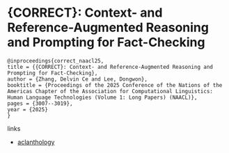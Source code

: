 # {CORRECT}: Context- and Reference-Augmented Reasoning and Prompting for Fact-Checking

```
@inproceedings{correct_naacl25,
title = {{CORRECT}: Context- and Reference-Augmented Reasoning and Prompting for Fact-Checking},
author = {Zhang, Delvin Ce and Lee, Dongwon},
booktitle = {Proceedings of the 2025 Conference of the Nations of the Americas Chapter of the Association for Computational Linguistics: Human Language Technologies (Volume 1: Long Papers) (NAACL)},
pages = {3007--3019},
year = {2025}
}
```

links
- [aclanthology](https://aclanthology.org/2025.naacl-long.154/)

